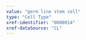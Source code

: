 ```yaml
---
value: "germ line stem cell"
type: "Cell Type"
xref-identifier: "0000014"
xref-dataSource: "CL"
---
```

